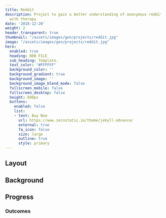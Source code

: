 ```yaml
---
title: Reddit
description: Project to gain a better understanding of anonymous reddit users' experiences
  with therapy
date: '2018-12-20'
weight: 2
header_transparent: true
thumbnail: "/assets/images/gen/projects/reddit.jpg"
image: "/assets/images/gen/projects/reddit.jpg"
hero:
  enabled: true
  heading: NEW FILE
  sub_heading: Template.
  text_color: "#FFFFFF"
  background_color: ''
  background_gradient: true
  background_image: ''
  background_image_blend_mode: false
  fullscreen_mobile: false
  fullscreen_desktop: false
  height: 600px
  buttons:
    enabled: false
    list:
    - text: Buy Now
      url: https://www.zerostatic.io/theme/jekyll-advance/
      external: true
      fa_icon: false
      size: large
      outline: true
      style: primary
---
```


## Layout

## Background

## Progress

### Outcomes
